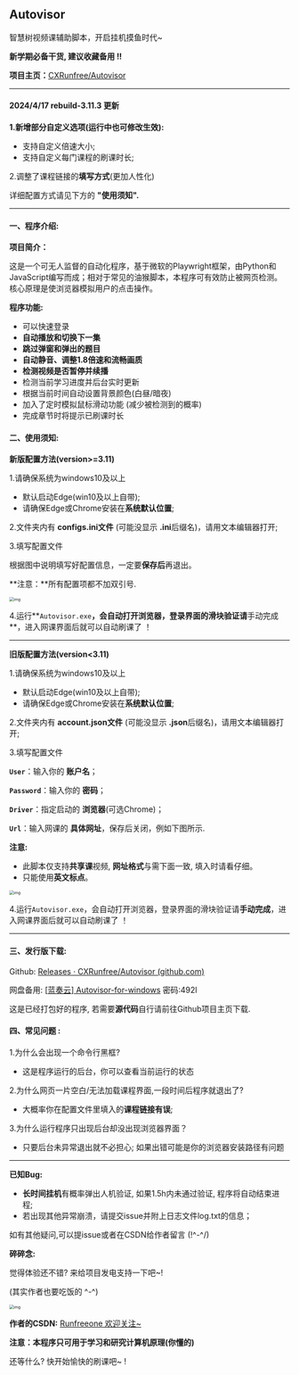 ##  Autovisor

智慧树视频课辅助脚本，开启挂机摸鱼时代~

**新学期必备干货, 建议收藏备用 !!**

**项目主页：**[CXRunfree/Autovisor](https://github.com/CXRunfree/Autovisor)

------

#### 2024/4/17 rebuild-3.11.3 更新

**1.新增部分自定义选项(运行中也可修改生效):**

- 支持自定义倍速大小;
- 支持自定义每门课程的刷课时长;

2.调整了课程链接的**填写方式**(更加人性化)

详细配置方式请见下方的 **"使用须知".**

------

#### 一、程序介绍:

**项目简介：**

这是一个可无人监督的自动化程序，基于微软的Playwright框架，由Python和JavaScript编写而成；相对于常见的油猴脚本，本程序可有效防止被网页检测。核心原理是使浏览器模拟用户的点击操作。

**程序功能:**

- 可以快速登录
- **自动播放和切换下一集**
- **跳过弹窗和弹出的题目**
- **自动静音、调整1.8倍速和流畅画质**
- **检测视频是否暂停并续播**
- 检测当前学习进度并后台实时更新
- 根据当前时间自动设置背景颜色(白昼/暗夜)
- 加入了定时模拟鼠标滑动功能 (减少被检测到的概率)
- 完成章节时将提示已刷课时长

#### 二、使用须知:

**新版配置方法(version>=3.11)**

1.请确保系统为windows10及以上

- 默认启动Edge(win10及以上自带);
- 请确保Edge或Chrome安装在**系统默认位置**;

2.文件夹内有 **configs.ini文件** (可能没显示 **.ini**后缀名)，请用文本编辑器打开;

3.填写配置文件

根据图中说明填写好配置信息，一定要**保存后**再退出。

**注意：**所有配置项都不加双引号.

<img src="https://img-blog.csdnimg.cn/direct/e25585268bd74322851f110532435dea.png" alt="img" style="zoom: 50%;" />



4.运行**`Autovisor.exe`**，会自动打开浏览器，登录界面的滑块验证请**手动完成**，进入网课界面后就可以自动刷课了 ！

------

**旧版配置方法(version<3.11)**

1.请确保系统为windows10及以上

- 默认启动Edge(win10及以上自带);
- 请确保Edge或Chrome安装在**系统默认位置**;

2.文件夹内有 **account.json文件** (可能没显示 **.json**后缀名)，请用文本编辑器打开;

3.填写配置文件

**`User`**：输入你的 **账户名**；

**`Password`**：输入你的 **密码**；

**`Driver`**：指定启动的 **浏览器**(可选Chrome)；

**`Url`**：输入网课的 **具体网址**，保存后关闭，例如下图所示.

**注意:**

- 此脚本仅支持**共享课**视频, **网址格式**与需下面一致, 填入时请看仔细。
- 只能使用**英文标点**。

<img src="https://img-blog.csdnimg.cn/direct/b6edaad9b62045e4b5364df24a374fef.png" alt="img" style="zoom: 50%;" />

4.运行`Autovisor.exe`，会自动打开浏览器，登录界面的滑块验证请**手动完成**，进入网课界面后就可以自动刷课了 ！

------

#### **三、发行版下载:**

Github: [Releases · CXRunfree/Autovisor (github.com)](https://github.com/CXRunfree/Autovisor/releases)

网盘备用: [[蓝奏云\] Autovisor-for-windows](https://wwk.lanzouj.com/b05evsxif) 密码:492l

这是已经打包好的程序, 若需要**源代码**自行请前往Github项目主页下载.

#### 四、常见问题 :

1.为什么会出现一个命令行黑框?

- 这是程序运行的后台，你可以查看当前运行的状态

2.为什么网页一片空白/无法加载课程界面,一段时间后程序就退出了?

- 大概率你在配置文件里填入的**课程链接有误**;

3.为什么运行程序只出现后台却没出现浏览器界面？

- 只要后台未异常退出就不必担心; 如果出错可能是你的浏览器安装路径有问题

------

**已知Bug:**

- **长时间挂机**有概率弹出人机验证, 如果1.5h内未通过验证, 程序将自动结束进程;
- 若出现其他异常崩溃，请提交issue并附上日志文件log.txt的信息；

如有其他疑问,可以提issue或者在CSDN给作者留言 (!^-^/)

**碎碎念:**

觉得体验还不错? 来给项目发电支持一下吧~!

(其实作者也要吃饭的 ^-^)

<img src="https://img-blog.csdnimg.cn/direct/2d94a77c4bf643c1bff1712461c4f1bf.png" alt="img" style="zoom: 50%;" />

**作者的CSDN:** [Runfreeone 欢迎关注~](https://blog.csdn.net/Runfreeone)

**注意：本程序只可用于学习和研究计算机原理(你懂的)**

还等什么? 快开始愉快的刷课吧~ !
